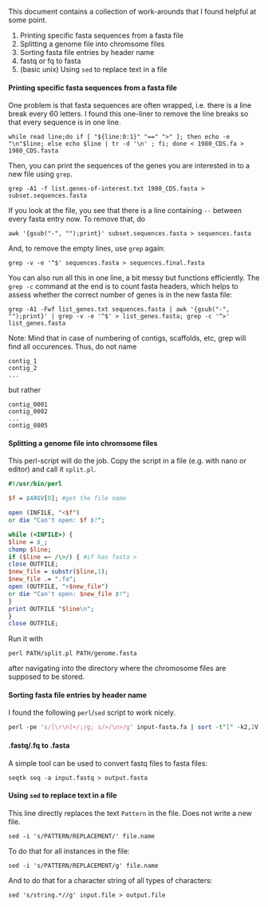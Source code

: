 This document contains a collection of work-arounds that I found helpful at some point.

1. Printing specific fasta sequences from a fasta file
2. Splitting a genome file into chromsome files
3. Sorting fasta file entries by header name
4. fastq or fq to fasta
5. (basic unix) Using `sed` to replace text in a file


#### Printing specific fasta sequences from a fasta file

One problem is that fasta sequences are often wrapped, i.e. there is a line break every 60 letters. I found this one-liner to remove the line breaks so that every sequence is in one line. 
```ShellSession
while read line;do if [ "${line:0:1}" "==" ">" ]; then echo -e "\n"$line; else echo $line | tr -d '\n' ; fi; done < 1980_CDS.fa > 1980_CDS.fasta
```

Then, you can print the sequences of the genes you are interested in to a new file using `grep`.
```ShellSession
grep -A1 -f list.genes-of-interest.txt 1980_CDS.fasta > subset.sequences.fasta
```

If you look at the file, you see that there is a line containing `--` between every fasta entry now. To remove that, do
```ShellSession
awk '{gsub("-", "");print}' subset.sequences.fasta > sequences.fasta
```
And, to remove the empty lines, use `grep` again:
```ShellSession
grep -v -e '^$' sequences.fasta > sequences.final.fasta
```
You can also run all this in one line, a bit messy but functions efficiently. The `grep -c` command at the end is to count fasta headers, which helps to assess whether the correct number of genes is in the new fasta file:
```ShellSession
grep -A1 -Fwf list_genes.txt sequences.fasta | awk '{gsub("-", "");print}' | grep -v -e '^$' > list_genes.fasta; grep -c '^>' list_genes.fasta
```

Note: Mind that in case of numbering of contigs, scaffolds, etc, grep will find all occurences. Thus, do not name 
```
contig_1
contig_2
...
```
but rather
```
contig_0001
contig_0002
...
contig_0805
```



#### Splitting a genome file into chromsome files

This perl-script will do the job. Copy the script in a file (e.g. with nano or editor) and call it `split.pl`.

```Perl
#!/usr/bin/perl

$f = $ARGV[0]; #get the file name

open (INFILE, "<$f")
or die "Can't open: $f $!";

while (<INFILE>) {
$line = $_;
chomp $line;
if ($line =~ /\>/) { #if has fasta >
close OUTFILE;
$new_file = substr($line,1);
$new_file .= ".fa";
open (OUTFILE, ">$new_file")
or die "Can't open: $new_file $!";
}
print OUTFILE "$line\n";
}
close OUTFILE;
```

Run it with 
```ShellSession
perl PATH/split.pl PATH/genome.fasta 
``` 
after navigating into the directory where the chromosome files are supposed to be stored. 


#### Sorting fasta file entries by header name
I found the following `perl`/`sed` script to work nicely. 
```Perl
perl -pe 's/[\r\n]+/;/g; s/>/\n>/g' input-fasta.fa | sort -t"[" -k2,2V | sed 's/;/\n/g' | sed '/^$/d' > fasta_sorted.fa
```


#### .fastq/.fq to .fasta
A simple tool can be used to convert fastq files to fasta files:
```ShellSession
seqtk seq -a input.fastq > output.fasta
```


#### Using `sed` to replace text in a file
This line directly replaces the text `Pattern` in the file. Does not write a new file.
```ShellSession
sed -i 's/PATTERN/REPLACEMENT/' file.name
``` 
To do that for all instances in the file:
```ShellSession
sed -i 's/PATTERN/REPLACEMENT/g' file.name
```

And to do that for a character string of all types of characters:
```ShellSession
sed 's/string.*//g' input.file > output.file
```
